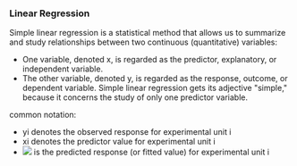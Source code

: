 ### Linear Regression
Simple linear regression is a statistical method that allows us to summarize and study relationships between two continuous (quantitative) variables:
- One variable, denoted x, is regarded as the predictor, explanatory, or independent variable.
- The other variable, denoted y, is regarded as the response, outcome, or dependent variable.
Simple linear regression gets its adjective "simple," because it concerns the study of only one predictor variable.  

common notation:
- yi denotes the observed response for experimental unit i  
- xi denotes the predictor value for experimental unit i
- <img src="https://render.githubusercontent.com/render/math?math=\hat{y}_i"> is the predicted response (or fitted value) for experimental unit i

